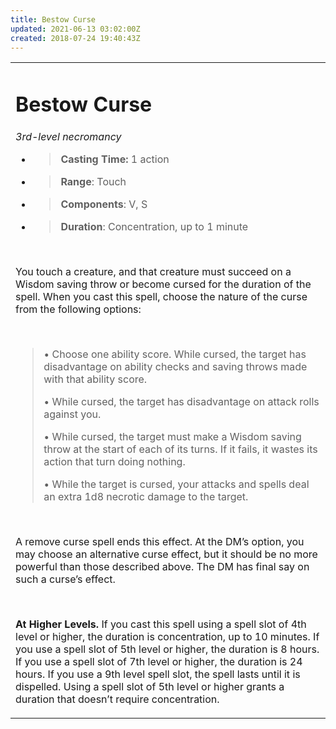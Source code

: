 ```yaml
---
title: Bestow Curse
updated: 2021-06-13 03:02:00Z
created: 2018-07-24 19:40:43Z
---
```


<table><tbody><tr class="odd"><td><h1 id="bestow-curse"><strong>Bestow Curse</strong></h1><p><em>3rd-level necromancy</em></p><ul><li><blockquote><p><strong>Casting Time:</strong> 1 action</p></blockquote></li><li><blockquote><p><strong>Range</strong>: Touch</p></blockquote></li><li><blockquote><p><strong>Components</strong>: V, S</p></blockquote></li><li><blockquote><p><strong>Duration</strong>: Concentration, up to 1 minute</p></blockquote></li></ul><p> </p><p>You touch a creature, and that creature must succeed on a Wisdom saving throw or become cursed for the duration of the spell. When you cast this spell, choose the nature of the curse from the following options:</p><p> </p><blockquote><p>• Choose one ability score. While cursed, the target has disadvantage on ability checks and saving throws made with that ability score.</p><p>• While cursed, the target has disadvantage on attack rolls against you.</p><p>• While cursed, the target must make a Wisdom saving throw at the start of each of its turns. If it fails, it wastes its action that turn doing nothing.</p><p>• While the target is cursed, your attacks and spells deal an extra 1d8 necrotic damage to the target.</p></blockquote><p> </p><p>A remove curse spell ends this effect. At the DM’s option, you may choose an alternative curse effect, but it should be no more powerful than those described above. The DM has final say on such a curse’s effect.</p><p> </p><p><strong>At Higher Levels.</strong> If you cast this spell using a spell slot of 4th level or higher, the duration is concentration, up to 10 minutes. If you use a spell slot of 5th level or higher, the duration is 8 hours. If you use a spell slot of 7th level or higher, the duration is 24 hours. If you use a 9th level spell slot, the spell lasts until it is dispelled. Using a spell slot of 5th level or higher grants a duration that doesn’t require concentration.</p></td></tr></tbody></table>
